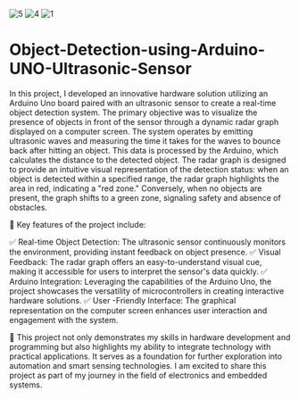 ![5](https://github.com/user-attachments/assets/47ade8a0-46ef-4fbc-b341-5ee04f1502f1)
![4](https://github.com/user-attachments/assets/a52a3c29-04bf-465e-8a0b-fbd243ee392f)
![1](https://github.com/user-attachments/assets/6200d89a-1e6c-4936-bbf0-ee021c472eb3)
# Object-Detection-using-Arduino-UNO-Ultrasonic-Sensor
In this project, I developed an innovative hardware solution utilizing an Arduino Uno board paired with an ultrasonic sensor to create a real-time object detection system. The primary objective was to visualize the presence of objects in front of the sensor through a dynamic radar graph displayed on a computer screen.
The system operates by emitting ultrasonic waves and measuring the time it takes for the waves to bounce back after hitting an object. This data is processed by the Arduino, which calculates the distance to the detected object. The radar graph is designed to provide an intuitive visual representation of the detection status: when an object is detected within a specified range, the radar graph highlights the area in red, indicating a "red zone." Conversely, when no objects are present, the graph shifts to a green zone, signaling safety and absence of obstacles.

🚨 Key features of the project include:

✅ Real-time Object Detection: The ultrasonic sensor continuously monitors the environment, providing instant feedback on object presence.
✅ Visual Feedback: The radar graph offers an easy-to-understand visual cue, making it accessible for users to interpret the sensor's data quickly.
✅ Arduino Integration: Leveraging the capabilities of the Arduino Uno, the project showcases the versatility of microcontrollers in creating interactive hardware solutions.
✅ User -Friendly Interface: The graphical representation on the computer screen enhances user interaction and engagement with the system.

🌟 This project not only demonstrates my skills in hardware development and programming but also highlights my ability to integrate technology with practical applications. It serves as a foundation for further exploration into automation and smart sensing technologies. I am excited to share this project as part of my journey in the field of electronics and embedded systems.
